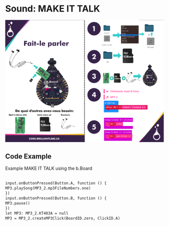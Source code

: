 # Sound:  MAKE IT TALK

![Mkt_Talk-EN](https://github.com/Brilliant-Labs/code.bl/blob/code_alpha/packaged/docs/static/mb/projects/bboard-tutorials-cards/7_Sound/Sound3/Mkt_Talk-EN.png?raw=true "Mkt_Talk-EN")

## Code Example

Example MAKE IT TALK using the b.Board

```blocks

input.onButtonPressed(Button.A, function () {
MP3.playSong(MP3_2.mp3FileNumbers.one)
})
input.onButtonPressed(Button.B, function () {
MP3.pause()
})
let MP3: MP3_2.KT403A = null
MP3 = MP3_2.createMP3Click(BoardID.zero, ClickID.A)

```